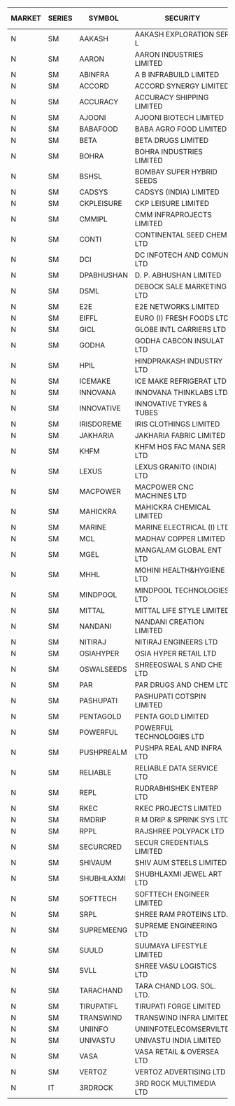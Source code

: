 


| MARKET | SERIES | SYMBOL | SECURITY | PREV CL PR | OPEN PRICE | HIGH PRICE | LOW PRICE | CLOSE PRICE | NET TRDVAL | NET TRDQTY | CORP IND | HI 52 WK | LO 52 WK |
| ----- | ----- | ----- | ----- | ----- | ----- | ----- | ----- | ----- | ----- | ----- | ----- | ----- | ----- |
| N | SM | AAKASH | AAKASH EXPLORATION SER L | 66.90 | 63.60 | 66.80 | 63.60 | 66.80 | 260800.00 | 4000 |  | 87.80 | 14.10 |
| N | SM | AARON | AARON INDUSTRIES LIMITED | 46.40 | 47.85 | 47.85 | 47.85 | 47.85 | 157905.00 | 3300 |  | 53.50 | 39.00 |
| N | SM | ABINFRA | A B INFRABUILD LIMITED | 12.00 | 11.40 | 11.40 | 11.40 | 11.40 | 91200.00 | 8000 |  | 26.70 | 10.85 |
| N | SM | ACCORD | ACCORD SYNERGY LIMITED | 15.00 | 14.10 | 14.10 | 14.10 | 14.10 | 28200.00 | 2000 |  | 36.20 | 14.10 |
| N | SM | ACCURACY | ACCURACY SHIPPING LIMITED | 19.85 | 19.55 | 19.55 | 19.40 | 19.40 | 1371040.00 | 70400 |  | 87.00 | 19.40 |
| N | SM | AJOONI | AJOONI BIOTECH LIMITED | 11.30 | 11.85 | 11.85 | 10.75 | 10.75 | 90400.00 | 8000 |  | 27.65 | 7.25 |
| N | SM | BABAFOOD | BABA AGRO FOOD LIMITED | 64.70 | 64.70 | 64.70 | 64.70 | 64.70 | 129400.00 | 2000 |  | 70.00 | 51.40 |
| N | SM | BETA | BETA DRUGS LIMITED | 53.40 | 55.75 | 56.00 | 54.00 | 54.55 | 351240.00 | 6400 |  | 124.00 | 53.40 |
| N | SM | BOHRA | BOHRA INDUSTRIES LIMITED | .85 | .80 | .80 | .80 | .80 | 3200.00 | 4000 |  | 16.25 | .80 |
| N | SM | BSHSL | BOMBAY SUPER HYBRID SEEDS | 108.50 | 109.00 | 109.00 | 109.00 | 109.00 | 130800.00 | 1200 |  | 136.00 | 98.20 |
| N | SM | CADSYS | CADSYS (INDIA) LIMITED | 24.90 | 24.00 | 24.00 | 24.00 | 24.00 | 96000.00 | 4000 |  | 63.45 | 24.00 |
| N | SM | CKPLEISURE | CKP LEISURE LIMITED | 5.50 | 5.65 | 5.65 | 5.65 | 5.65 | 180800.00 | 32000 |  | 7.55 | 4.70 |
| N | SM | CMMIPL | CMM INFRAPROJECTS LIMITED | 6.95 | 6.65 | 6.65 | 6.65 | 6.65 | 19950.00 | 3000 |  | 10.50 | 2.45 |
| N | SM | CONTI | CONTINENTAL SEED CHEM LTD | 30.65 | 29.15 | 29.15 | 29.15 | 29.15 | 97156.95 | 3333 |  | 102.20 | 11.85 |
| N | SM | DCI | DC INFOTECH AND COMUN LTD | 45.50 | 45.30 | 45.30 | 45.30 | 45.30 | 1359000.00 | 30000 |  | 45.50 | 45.20 |
| N | SM | DPABHUSHAN | D. P. ABHUSHAN LIMITED | 64.20 | 66.70 | 67.25 | 66.70 | 67.20 | 804600.00 | 12000 |  | 74.25 | 37.50 |
| N | SM | DSML | DEBOCK SALE MARKETING LTD | 7.75 | 8.00 | 8.00 | 8.00 | 8.00 | 48000.00 | 6000 |  | 12.00 | 3.55 |
| N | SM | E2E | E2E NETWORKS LIMITED | 19.35 | 19.35 | 19.60 | 19.35 | 19.60 | 155300.00 | 8000 |  | 57.00 | 17.95 |
| N | SM | EIFFL | EURO (I) FRESH FOODS LTD | 110.00 | 109.95 | 109.95 | 107.00 | 108.15 | 690640.00 | 6400 |  | 131.00 | 81.00 |
| N | SM | GICL | GLOBE INTL CARRIERS LTD | 14.50 | 15.10 | 15.10 | 15.10 | 15.10 | 90600.00 | 6000 |  | 24.90 | 14.20 |
| N | SM | GODHA | GODHA CABCON INSULAT LTD | 16.00 | 16.80 | 16.80 | 16.00 | 16.50 | 325200.00 | 20000 |  | 28.00 | 10.95 |
| N | SM | HPIL | HINDPRAKASH INDUSTRY LTD | 41.00 | 40.90 | 40.90 | 40.90 | 40.90 | 245400.00 | 6000 |  | 41.50 | 40.90 |
| N | SM | ICEMAKE | ICE MAKE REFRIGERAT LTD | 46.80 | 46.90 | 46.90 | 46.50 | 46.75 | 374200.00 | 8000 |  | 89.75 | 46.00 |
| N | SM | INNOVANA | INNOVANA THINKLABS LTD. | 95.95 | 96.00 | 96.00 | 96.00 | 96.00 | 480000.00 | 5000 |  | 416.00 | 95.95 |
| N | SM | INNOVATIVE | INNOVATIVE TYRES & TUBES | 8.00 | 7.50 | 7.50 | 7.50 | 7.50 | 22500.00 | 3000 |  | 26.00 | 7.50 |
| N | SM | IRISDOREME | IRIS CLOTHINGS LIMITED | 188.00 | 191.00 | 192.00 | 188.50 | 192.00 | 1218240.00 | 6400 |  | 192.00 | 108.00 |
| N | SM | JAKHARIA | JAKHARIA FABRIC LIMITED | 182.00 | 182.00 | 182.00 | 182.00 | 182.00 | 291200.00 | 1600 |  | 207.00 | 180.00 |
| N | SM | KHFM | KHFM HOS FAC MANA SER LTD | 23.75 | 24.50 | 24.60 | 24.50 | 24.50 | 294300.00 | 12000 |  | 37.00 | 23.75 |
| N | SM | LEXUS | LEXUS GRANITO (INDIA) LTD | 7.95 | 7.60 | 7.60 | 7.60 | 7.60 | 22800.00 | 3000 |  | 38.70 | 7.60 |
| N | SM | MACPOWER | MACPOWER CNC MACHINES LTD | 51.60 | 54.10 | 54.10 | 53.85 | 53.85 | 242975.00 | 4500 |  | 164.20 | 50.00 |
| N | SM | MAHICKRA | MAHICKRA CHEMICAL LIMITED | 86.50 | 86.50 | 87.50 | 83.85 | 85.10 | 3352800.00 | 39000 |  | 93.50 | 41.60 |
| N | SM | MARINE | MARINE ELECTRICAL (I) LTD | 99.25 | 101.00 | 101.00 | 99.75 | 100.25 | 1201800.00 | 12000 |  | 123.00 | 92.00 |
| N | SM | MCL | MADHAV COPPER LIMITED | 78.10 | 75.10 | 78.20 | 75.10 | 77.40 | 368820.00 | 4800 |  | 358.00 | 65.15 |
| N | SM | MGEL | MANGALAM GLOBAL ENT LTD | 54.05 | 54.05 | 54.05 | 54.05 | 54.05 | 108100.00 | 2000 |  | 58.30 | 51.05 |
| N | SM | MHHL | MOHINI HEALTH&HYGIENE LTD | 15.00 | 15.00 | 15.00 | 15.00 | 15.00 | 135000.00 | 9000 |  | 35.90 | 13.85 |
| N | SM | MINDPOOL | MINDPOOL TECHNOLOGIES LTD | 15.00 | 15.00 | 15.00 | 15.00 | 15.00 | 420000.00 | 28000 |  | 25.75 | 14.10 |
| N | SM | MITTAL | MITTAL LIFE STYLE LIMITED | 132.10 | 134.00 | 134.50 | 125.50 | 129.50 | 7138125.00 | 53750 |  | 167.00 | 76.35 |
| N | SM | NANDANI | NANDANI CREATION LIMITED | 9.30 | 9.75 | 9.75 | 9.50 | 9.75 | 145000.00 | 15000 |  | 55.50 | 5.50 |
| N | SM | NITIRAJ | NITIRAJ ENGINEERS LTD | 60.85 | 61.75 | 61.90 | 61.75 | 61.80 | 185475.00 | 3000 |  | 106.40 | 35.00 |
| N | SM | OSIAHYPER | OSIA HYPER RETAIL LTD | 270.00 | 270.00 | 284.00 | 270.00 | 270.00 | 551200.00 | 2000 |  | 305.00 | 221.00 |
| N | SM | OSWALSEEDS | SHREEOSWAL S AND CHE LTD | 28.75 | 29.60 | 29.60 | 29.60 | 29.60 | 118400.00 | 4000 |  | 30.25 | 19.95 |
| N | SM | PAR | PAR DRUGS AND CHEM LTD | 37.00 | 38.85 | 40.80 | 38.10 | 40.80 | 471700.00 | 12000 |  | 56.00 | 34.00 |
| N | SM | PASHUPATI | PASHUPATI COTSPIN LIMITED | 60.85 | 60.05 | 60.05 | 60.05 | 60.05 | 2882400.00 | 48000 |  | 75.00 | 46.25 |
| N | SM | PENTAGOLD | PENTA GOLD LIMITED | 37.15 | 35.30 | 35.30 | 35.30 | 35.30 | 105900.00 | 3000 |  | 47.00 | 23.70 |
| N | SM | POWERFUL | POWERFUL TECHNOLOGIES LTD | 4.90 | 5.10 | 5.10 | 5.10 | 5.10 | 10200.00 | 2000 |  | 21.50 | 3.45 |
| N | SM | PUSHPREALM | PUSHPA REAL AND INFRA LTD | 6.00 | 6.00 | 6.00 | 6.00 | 6.00 | 12000.00 | 2000 |  | 22.00 | 3.70 |
| N | SM | RELIABLE | RELIABLE DATA SERVICE LTD | 32.25 | 33.80 | 33.80 | 30.65 | 30.65 | 235800.00 | 7200 |  | 56.00 | 23.80 |
| N | SM | REPL | RUDRABHISHEK ENTERP LTD | 36.85 | 38.00 | 38.00 | 38.00 | 38.00 | 456000.00 | 12000 |  | 42.20 | 20.60 |
| N | SM | RKEC | RKEC PROJECTS LIMITED | 44.00 | 43.00 | 43.00 | 41.00 | 42.35 | 714800.00 | 17000 |  | 68.00 | 35.00 |
| N | SM | RMDRIP | R M DRIP & SPRINK SYS LTD | 22.85 | 21.75 | 21.75 | 21.75 | 21.75 | 348000.00 | 16000 |  | 56.15 | 13.00 |
| N | SM | RPPL | RAJSHREE POLYPACK LTD | 96.80 | 96.75 | 96.75 | 96.75 | 96.75 | 193500.00 | 2000 |  | 118.00 | 75.00 |
| N | SM | SECURCRED | SECUR CREDENTIALS LIMITED | 25.00 | 23.75 | 23.75 | 23.75 | 23.75 | 14250.00 | 600 |  | 110.00 | 21.90 |
| N | SM | SHIVAUM | SHIV AUM STEELS LIMITED | 45.00 | 45.00 | 45.00 | 45.00 | 45.00 | 135000.00 | 3000 |  | 46.00 | 44.10 |
| N | SM | SHUBHLAXMI | SHUBHLAXMI JEWEL ART LTD | 39.60 | 37.40 | 37.50 | 35.65 | 35.65 | 110550.00 | 3000 |  | 209.50 | 31.00 |
| N | SM | SOFTTECH | SOFTTECH ENGINEER LIMITED | 48.45 | 46.05 | 46.05 | 46.05 | 46.05 | 73680.00 | 1600 |  | 76.25 | 42.75 |
| N | SM | SRPL | SHREE RAM PROTEINS LTD. | 26.30 | 25.10 | 25.20 | 25.10 | 25.20 | 1308000.00 | 52000 |  | 27.45 | 25.00 |
| N | SM | SUPREMEENG | SUPREME ENGINEERING LTD | 27.45 | 27.60 | 27.65 | 26.00 | 27.65 | 1098000.00 | 40000 |  | 42.00 | 20.50 |
| N | SM | SUULD | SUUMAYA LIFESTYLE LIMITED | 21.15 | 20.10 | 20.10 | 20.10 | 20.10 | 321600.00 | 16000 |  | 34.30 | 15.05 |
| N | SM | SVLL | SHREE VASU LOGISTICS LTD | 90.00 | 88.00 | 88.00 | 88.00 | 88.00 | 88000.00 | 1000 |  | 130.00 | 76.15 |
| N | SM | TARACHAND | TARA CHAND LOG. SOL. LTD. | 36.00 | 36.50 | 36.50 | 36.50 | 36.50 | 73000.00 | 2000 |  | 43.75 | 25.55 |
| N | SM | TIRUPATIFL | TIRUPATI FORGE LIMITED | 30.15 | 30.30 | 30.30 | 30.30 | 30.30 | 96960.00 | 3200 |  | 51.00 | 25.55 |
| N | SM | TRANSWIND | TRANSWIND INFRA LIMITED | 3.15 | 3.30 | 3.30 | 3.30 | 3.30 | 13200.00 | 4000 | XO | 10.35 | 3.00 |
| N | SM | UNIINFO | UNIINFOTELECOMSERVILTD | 22.25 | 23.70 | 23.70 | 22.30 | 22.60 | 317700.00 | 14000 |  | 44.80 | 16.40 |
| N | SM | UNIVASTU | UNIVASTU INDIA LIMITED | 40.00 | 39.00 | 39.00 | 39.00 | 39.00 | 117000.00 | 3000 |  | 85.00 | 39.00 |
| N | SM | VASA | VASA RETAIL & OVERSEA LTD | 7.45 | 7.15 | 7.15 | 7.10 | 7.10 | 85400.00 | 12000 |  | 26.10 | 7.10 |
| N | SM | VERTOZ | VERTOZ ADVERTISING LTD | 80.55 | 79.00 | 79.00 | 79.00 | 79.00 | 189600.00 | 2400 |  | 211.00 | 71.00 |
| N | IT | 3RDROCK | 3RD ROCK MULTIMEDIA LTD | 64.60 | 64.60 | 64.60 | 64.60 | 64.60 | 335920.00 | 5200 |  | 64.60 | 64.60 |



